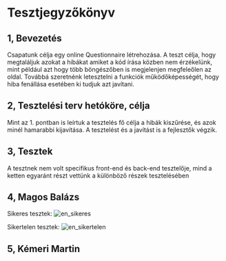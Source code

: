 # Tesztjegyzőkönyv

## 1, Bevezetés

Csapatunk célja egy online Questionnaire létrehozása. A teszt célja, hogy megtaláljuk azokat a hibákat amiket a kód írása közben nem érzékelünk, mint például azt hogy több böngészőben is megjelenjen megfeleőlen az oldal. Továbbá szeretnénk letesztelni a funkciók működőképességét, hogy hiba fenállása esetében ki tudjuk azt javítani. 

## 2, Tesztelési terv hetóköre, célja

Mint az 1. pontban is leírtuk a tesztelés fő célja a hibák kiszűrése, és azok minél hamarabbi kijavítása. A tesztelést és a javítást is a fejlesztők végzik.

## 3, Tesztek

A tesztnek nem volt specifikus front-end és back-end tesztelője, mind a ketten egyaránt részt vettünk a különböző részek tesztelésében


## 4, Magos Balázs

Sikeres tesztek:
![en_sikeres](https://user-images.githubusercontent.com/113610878/204661371-21a328f8-fae7-4436-917a-e712bbe2ada1.png)


Sikertelen tesztek:
![en_sikertelen](https://user-images.githubusercontent.com/113610878/204661413-ce8d6f55-a9a9-425f-8a7e-bd1b32f8fd2a.png)


## 5, Kémeri Martin
